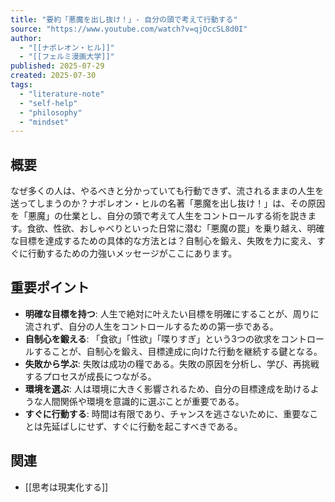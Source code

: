 ```yaml
---
title: "要約「悪魔を出し抜け！」- 自分の頭で考えて行動する"
source: "https://www.youtube.com/watch?v=qjOccSL8d0I"
author:
  - "[[ナポレオン・ヒル]]"
  - "[[フェルミ漫画大学]]"
published: 2025-07-29
created: 2025-07-30
tags:
  - "literature-note"
  - "self-help"
  - "philosophy"
  - "mindset"
---
```


## 概要

なぜ多くの人は、やるべきと分かっていても行動できず、流されるままの人生を送ってしまうのか？ナポレオン・ヒルの名著「悪魔を出し抜け！」は、その原因を「悪魔」の仕業とし、自分の頭で考えて人生をコントロールする術を説きます。食欲、性欲、おしゃべりといった日常に潜む「悪魔の罠」を乗り越え、明確な目標を達成するための具体的な方法とは？自制心を鍛え、失敗を力に変え、すぐに行動するための力強いメッセージがここにあります。

## 重要ポイント

- **明確な目標を持つ**: 人生で絶対に叶えたい目標を明確にすることが、周りに流されず、自分の人生をコントロールするための第一歩である。
- **自制心を鍛える**: 「食欲」「性欲」「喋りすぎ」という3つの欲求をコントロールすることが、自制心を鍛え、目標達成に向けた行動を継続する鍵となる。
- **失敗から学ぶ**: 失敗は成功の糧である。失敗の原因を分析し、学び、再挑戦するプロセスが成長につながる。
- **環境を選ぶ**: 人は環境に大きく影響されるため、自分の目標達成を助けるような人間関係や環境を意識的に選ぶことが重要である。
- **すぐに行動する**: 時間は有限であり、チャンスを逃さないために、重要なことは先延ばしにせず、すぐに行動を起こすべきである。

## 関連
- [[思考は現実化する]]
